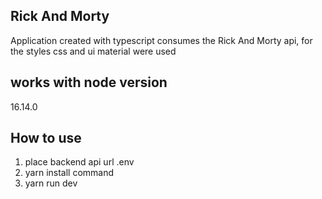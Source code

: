 
## Rick And Morty

Application created with typescript consumes the Rick And Morty api, for the styles css and ui material were used

## works with node version
16.14.0

##  How to use
1. place backend api url .env
2. yarn install command
3. yarn run dev